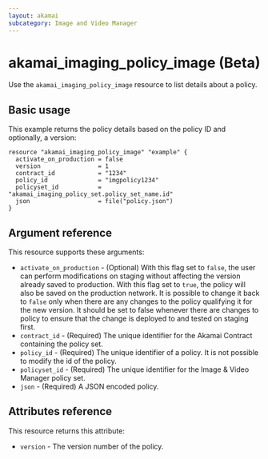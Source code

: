 ```yaml
---
layout: akamai
subcategory: Image and Video Manager
---
```


# akamai_imaging_policy_image (Beta)

Use the `akamai_imaging_policy_image` resource to list details about a policy.

## Basic usage

This example returns the policy details based on the policy ID and optionally, a version:

```hcl
resource "akamai_imaging_policy_image" "example" {
  activate_on_production = false
  version                = 1
  contract_id            = "1234"
  policy_id              = "imgpolicy1234"
  policyset_id           = "akamai_imaging_policy_set.policy_set_name.id"
  json                   = file("policy.json")
}
```

## Argument reference

This resource supports these arguments:
* `activate_on_production` - (Optional) With this flag set to `false`, the user can perform modifications on staging without affecting the version already saved to production.
With this flag set to `true`, the policy will also be saved on the production network.
It is possible to change it back to `false` only when there are any changes to the policy qualifying it for the new version.
It should be set to false whenever there are changes to policy to ensure that the change is deployed to and tested on staging first.
* `contract_id` - (Required) The unique identifier for the Akamai Contract containing the policy set.
* `policy_id` - (Required) The unique identifier of a policy.
It is not possible to modify the id of the policy.
* `policyset_id` - (Required) The unique identifier for the Image & Video Manager policy set.
* `json` - (Required) A JSON encoded policy.


## Attributes reference

This resource returns this attribute:

* `version` - The version number of the policy.
